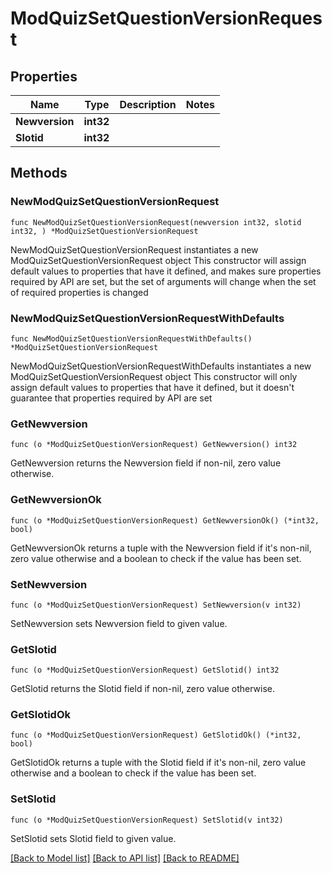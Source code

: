 # ModQuizSetQuestionVersionRequest

## Properties

Name | Type | Description | Notes
------------ | ------------- | ------------- | -------------
**Newversion** | **int32** |  | 
**Slotid** | **int32** |  | 

## Methods

### NewModQuizSetQuestionVersionRequest

`func NewModQuizSetQuestionVersionRequest(newversion int32, slotid int32, ) *ModQuizSetQuestionVersionRequest`

NewModQuizSetQuestionVersionRequest instantiates a new ModQuizSetQuestionVersionRequest object
This constructor will assign default values to properties that have it defined,
and makes sure properties required by API are set, but the set of arguments
will change when the set of required properties is changed

### NewModQuizSetQuestionVersionRequestWithDefaults

`func NewModQuizSetQuestionVersionRequestWithDefaults() *ModQuizSetQuestionVersionRequest`

NewModQuizSetQuestionVersionRequestWithDefaults instantiates a new ModQuizSetQuestionVersionRequest object
This constructor will only assign default values to properties that have it defined,
but it doesn't guarantee that properties required by API are set

### GetNewversion

`func (o *ModQuizSetQuestionVersionRequest) GetNewversion() int32`

GetNewversion returns the Newversion field if non-nil, zero value otherwise.

### GetNewversionOk

`func (o *ModQuizSetQuestionVersionRequest) GetNewversionOk() (*int32, bool)`

GetNewversionOk returns a tuple with the Newversion field if it's non-nil, zero value otherwise
and a boolean to check if the value has been set.

### SetNewversion

`func (o *ModQuizSetQuestionVersionRequest) SetNewversion(v int32)`

SetNewversion sets Newversion field to given value.


### GetSlotid

`func (o *ModQuizSetQuestionVersionRequest) GetSlotid() int32`

GetSlotid returns the Slotid field if non-nil, zero value otherwise.

### GetSlotidOk

`func (o *ModQuizSetQuestionVersionRequest) GetSlotidOk() (*int32, bool)`

GetSlotidOk returns a tuple with the Slotid field if it's non-nil, zero value otherwise
and a boolean to check if the value has been set.

### SetSlotid

`func (o *ModQuizSetQuestionVersionRequest) SetSlotid(v int32)`

SetSlotid sets Slotid field to given value.



[[Back to Model list]](../README.md#documentation-for-models) [[Back to API list]](../README.md#documentation-for-api-endpoints) [[Back to README]](../README.md)


